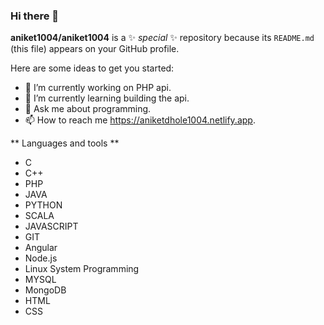 ### Hi there 👋

**aniket1004/aniket1004** is a ✨ _special_ ✨ repository because its `README.md` (this file) appears on your GitHub profile.

Here are some ideas to get you started:

- 🔭 I’m currently working on PHP api.
- 🌱 I’m currently learning building the api.
- 💬 Ask me about programming.
- 📫 How to reach me https://aniketdhole1004.netlify.app.

** Languages and tools **

- C 
- C++
- PHP
- JAVA
- PYTHON
- SCALA
- JAVASCRIPT
- GIT
- Angular
- Node.js
- Linux System Programming
- MYSQL
- MongoDB
- HTML 
- CSS 


